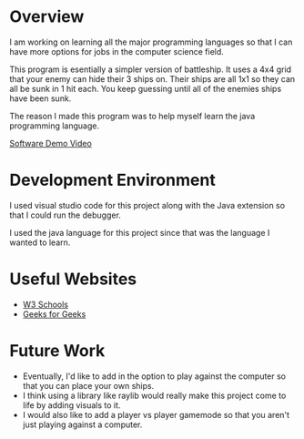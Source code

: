 # Overview

I am working on learning all the major programming languages so that I can have more options for jobs in the computer science field.

This program is esentially a simpler version of battleship. It uses a 4x4 grid that your enemy can hide their 3 ships on. Their ships are all 1x1 so they can all be sunk in 1 hit each. You keep guessing until all of the enemies ships have been sunk.

The reason I made this program was to help myself learn the java programming language. 

[Software Demo Video](https://youtu.be/v9IBuWT0iYA)

# Development Environment

I used visual studio code for this project along with the Java extension so that I could run the debugger.

I used the java language for this project since that was the language I wanted to learn.

# Useful Websites

* [W3 Schools](https://www.w3schools.com/java/default.asp)
* [Geeks for Geeks](https://www.geeksforgeeks.org/)

# Future Work

* Eventually, I'd like to add in the option to play against the computer so that you can place your own ships.
* I think using a library like raylib would really make this project come to life by adding visuals to it.
* I would also like to add a player vs player gamemode so that you aren't just playing against a computer.
